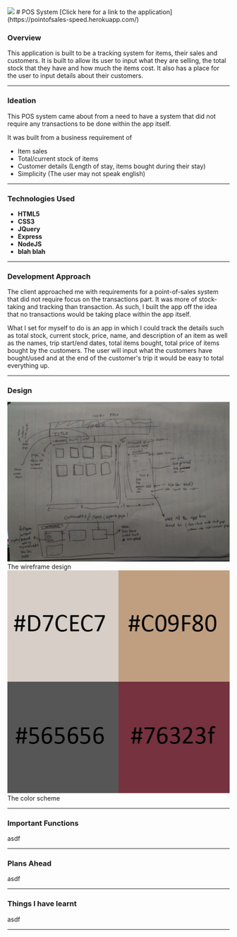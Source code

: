 <img src="img/logo.png" width="100px">
# POS System
[Click here for a link to the application](https://pointofsales-speed.herokuapp.com/)



### Overview

This application is built to be a tracking system for items, their sales and customers. It is built to allow its user to input what they are selling, the total stock that they have and how much the items cost. It also has a place for the user to input details about their customers.




---


### Ideation
This POS system came about from a need to have a system that did not require any transactions to be done within the app itself.

It was built from a business requirement of
* Item sales
* Total/current stock of items
* Customer details (Length of stay, items bought during their stay)
* Simplicity (The user may not speak english)

---


### Technologies Used
* **HTML5**
* **CSS3**
* **JQuery**
* **Express**
* **NodeJS**
* **blah blah**


---


### Development Approach
The client approached me with requirements for a point-of-sales system that did not require focus on the transactions part. It was more of stock-taking and tracking than transaction. As such, I built the app off the idea that no transactions would be taking place within the app itself.

What I set for myself to do is an app in which I could track the details such as total stock, current stock, price, name, and description of an item as well as the names, trip start/end dates, total items bought, total price of items bought by the customers. The user will input what the customers have bought/used and at the end of the customer's trip it would be easy to total everything up.


---


### Design
<img src="readmestuff/layout.jpg" width="700px">
The wireframe design
<img src="readmestuff/color.jpg" width="512px">
The color scheme


---


### Important Functions
asdf


---


### Plans Ahead
asdf


---


### Things I have learnt
asdf


---
